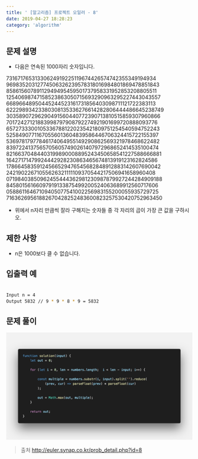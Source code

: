 ```yaml
---
title: ' [알고리즘] 프로젝트 오일러 - 8'
date: 2019-04-27 18:28:23
category: 'algorithm'
---
```


문제 설명
-------

- 다음은 연속된 1000자리 숫자입니다.

73167176531330624919225119674426574742355349194934
96983520312774506326239578318016984801869478851843
85861560789112949495459501737958331952853208805511
12540698747158523863050715693290963295227443043557
66896648950445244523161731856403098711121722383113
62229893423380308135336276614282806444486645238749
30358907296290491560440772390713810515859307960866
70172427121883998797908792274921901699720888093776
65727333001053367881220235421809751254540594752243
52584907711670556013604839586446706324415722155397
53697817977846174064955149290862569321978468622482
83972241375657056057490261407972968652414535100474
82166370484403199890008895243450658541227588666881
16427171479924442928230863465674813919123162824586
17866458359124566529476545682848912883142607690042
24219022671055626321111109370544217506941658960408
07198403850962455444362981230987879927244284909188
84580156166097919133875499200524063689912560717606
05886116467109405077541002256983155200055935729725
71636269561882670428252483600823257530420752963450

- 위에서 n자리 만큼씩 잘라 구해지는 숫자들 중 각 자리의 곱이 가장 큰 값을 구하시오.

제한 사항
-------

- n은 1000보다 클 수 없습니다.

입출력 예
-------
```sh

Input n = 4
Output 5832 // 9 * 9 * 8 * 9 = 5832

```

문제 풀이
-------

![](../../../assets/euler/euler.8.solution.png)

> 출처  <a href="http://euler.synap.co.kr/prob_detail.php?id=8" target="_blank">http://euler.synap.co.kr/prob_detail.php?id=8</a>
